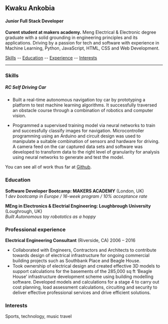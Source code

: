 ## Kwaku Ankobia

#### Junior Full Stack Developer

**Curent student at makers academy.**
Meng Electrical & Electronic degree graduate with a solid grounding in engineering principles and its applications. Driving by a passion for tech and software with experience in Machine Learning, Python, JavaScript, HTML, CSS and Web Development.

[Skills](#skills) -- [Education](#education) -- [Experience](#experience) -- [Interests](#interests)

---

### <a name="skills">Skills</a>

##### RC Self Driving Car

- Built a real-time autonomous navigation toy car by prototyping a platform to test machine learning algorithms. It successfully traversed an obstacle course through a combination of robotics and computer vision.

- Programmed a supervised training model via neural networks to train and successfully classify images for navigation. Microcontroller programming using an Arduino and circuit design was used to manipulate a suitable combination of sensors and hardware for driving. A camera feed on the car captured data sets and software was developed to transform data to the right level of granularity for analysis using neural networks to generate and test the model.

You can see all of work thus far at [Github](https://github.com/k-ankobia).

### <a name="education">Education</a>

**Software Developer Bootcamp: MAKERS ACADEMY** (London, UK)  
_1 dev bootcamp in Europe / 16-week program / 10% acceptance rate_

**MEng in Electronics & Electrial Engineering: Loughbrough University** (Loughrough, UK)  
_Built Autonomous toy robototics as a hoppy_

### <a name="experience">Professional experience</a>

**Electrical Engineering Consultant** (Riverside, CA) 2006 – 2016

- Collaborated with Engineers, Contractors and Architects to contribute towards design of electrical infrastructure for ongoing commercial building projects such as Southbank Place and Beagle House.
- Took ownership of electrical design and created effective 3D models to support calculations for the basements of the 285,000 sq ft ‘Beagle House’ infrastructure development scheme using building modelling software. Developed models and calculations for a stage 4 to carry out cost planning, load assessment calculations, circuiting and security to deliver effective professional services and drive efficient solutions.

### Interests

Sports, technology, music travel
